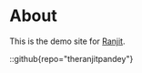 # About
This is the demo site for [Ranjit](https://github.com/theranjitpandey).

::github{repo="theranjitpandey"}
